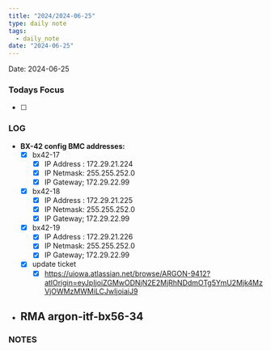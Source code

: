 ```yaml
---
title: "2024/2024-06-25"
type: daily note
tags:
  - daily_note
date: "2024-06-25"
---
```

Date: 2024-06-25


### Todays Focus
- [ ] 


### LOG
- **BX-42 config BMC addresses:**
	- [x] bx42-17
		- [x] IP Address : 172.29.21.224
		- [x] IP Netmask: 255.255.252.0  
		- [x] IP Gateway; 172.29.22.99  
	- [x] bx42-18
		- [x] IP Address : 172.29.21.225
		- [x] IP Netmask: 255.255.252.0  
		- [x] IP Gateway; 172.29.22.99  
	- [x] bx42-19
		- [x] IP Address : 172.29.21.226
		- [x] IP Netmask: 255.255.252.0  
		- [x] IP Gateway; 172.29.22.99
	- [x] update ticket
		- [x] https://uiowa.atlassian.net/browse/ARGON-9412?atlOrigin=eyJpIjoiZGMwODNjN2E2MjRhNDdmOTg5YmU2Mjk4MzVjOWMzMWMiLCJwIjoiaiJ9
- RMA argon-itf-bx56-34
	- 




### NOTES


